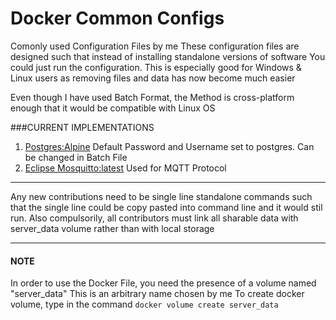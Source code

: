 # Docker Common Configs
 Comonly used Configuration Files by me
 These configuration files are designed such that instead of installing standalone versions of software
 You could just run the configuration.
 This is especially good for Windows & Linux users as removing files and data has now become much easier

 Even though I have used Batch Format, the Method is cross-platform enough that it would be compatible with Linux OS

###CURRENT IMPLEMENTATIONS
 
1. [Postgres:Alpine](https://hub.docker.com/_/postgres "Postgres:Alpine")
    Default Password and Username set to postgres. Can be changed in Batch File
2. [Eclipse Mosquitto:latest](https://hub.docker.com/_/eclipse-mosquitto "Eclipse Mosquitto:latest")
    Used for MQTT Protocol

------------

Any new contributions need to be single line standalone commands such that the single line could be copy pasted into command line and it would stil run.
Also compulsorily, all contributors must link all sharable data with server_data volume rather than with local storage

------------

#### NOTE
 In order to use the Docker File, you need the presence of a volume named "server_data"
 This is an arbitrary name chosen by me
 To create docker volume, type in the command `docker volume create server_data`
